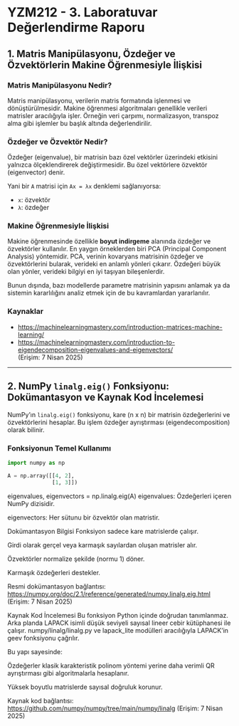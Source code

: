 # YZM212 - 3. Laboratuvar Değerlendirme Raporu

## 1. Matris Manipülasyonu, Özdeğer ve Özvektörlerin Makine Öğrenmesiyle İlişkisi

### Matris Manipülasyonu Nedir?

Matris manipülasyonu, verilerin matris formatında işlenmesi ve dönüştürülmesidir. Makine öğrenmesi algoritmaları genellikle verileri matrisler aracılığıyla işler. Örneğin veri çarpımı, normalizasyon, transpoz alma gibi işlemler bu başlık altında değerlendirilir.

### Özdeğer ve Özvektör Nedir?

Özdeğer (eigenvalue), bir matrisin bazı özel vektörler üzerindeki etkisini yalnızca ölçeklendirerek değiştirmesidir. Bu özel vektörlere özvektör (eigenvector) denir.

Yani bir `A` matrisi için `Ax = λx` denklemi sağlanıyorsa:

- `x`: özvektör  
- `λ`: özdeğer

### Makine Öğrenmesiyle İlişkisi

Makine öğrenmesinde özellikle **boyut indirgeme** alanında özdeğer ve özvektörler kullanılır. En yaygın örneklerden biri PCA (Principal Component Analysis) yöntemidir. PCA, verinin kovaryans matrisinin özdeğer ve özvektörlerini bularak, verideki en anlamlı yönleri çıkarır. Özdeğeri büyük olan yönler, verideki bilgiyi en iyi taşıyan bileşenlerdir.

Bunun dışında, bazı modellerde parametre matrisinin yapısını anlamak ya da sistemin kararlılığını analiz etmek için de bu kavramlardan yararlanılır.

### Kaynaklar

- <https://machinelearningmastery.com/introduction-matrices-machine-learning/>  
- <https://machinelearningmastery.com/introduction-to-eigendecomposition-eigenvalues-and-eigenvectors/>  
(Erişim: 7 Nisan 2025)

---

## 2. NumPy `linalg.eig()` Fonksiyonu: Dokümantasyon ve Kaynak Kod İncelemesi

NumPy’ın `linalg.eig()` fonksiyonu, kare (n x n) bir matrisin özdeğerlerini ve özvektörlerini hesaplar. Bu işlem özdeğer ayrıştırması (eigendecomposition) olarak bilinir.

### Fonksiyonun Temel Kullanımı

```python
import numpy as np

A = np.array([[4, 2],
              [1, 3]])
```

eigenvalues, eigenvectors = np.linalg.eig(A)
eigenvalues: Özdeğerleri içeren NumPy dizisidir.

eigenvectors: Her sütunu bir özvektör olan matristir.

Dokümantasyon Bilgisi
Fonksiyon sadece kare matrislerde çalışır.

Girdi olarak gerçel veya karmaşık sayılardan oluşan matrisler alır.

Özvektörler normalize şekilde (normu 1) döner.

Karmaşık özdeğerleri destekler.

Resmi dokümantasyon bağlantısı:
https://numpy.org/doc/2.1/reference/generated/numpy.linalg.eig.html
(Erişim: 7 Nisan 2025)

Kaynak Kod İncelemesi
Bu fonksiyon Python içinde doğrudan tanımlanmaz. Arka planda LAPACK isimli düşük seviyeli sayısal lineer cebir kütüphanesi ile çalışır. numpy/linalg/linalg.py ve lapack_lite modülleri aracılığıyla LAPACK’in geev fonksiyonu çağrılır.

Bu yapı sayesinde:

Özdeğerler klasik karakteristik polinom yöntemi yerine daha verimli QR ayrıştırması gibi algoritmalarla hesaplanır.

Yüksek boyutlu matrislerde sayısal doğruluk korunur.

Kaynak kod bağlantısı:
https://github.com/numpy/numpy/tree/main/numpy/linalg
(Erişim: 7 Nisan 2025)
